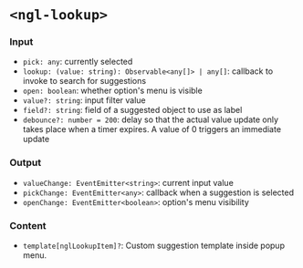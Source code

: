 # `<ngl-lookup>`

### Input

  * `pick: any`: currently selected
  * `lookup: (value: string): Observable<any[]> | any[]`: callback to invoke to search for suggestions
  * `open: boolean`: whether option's menu is visible
  * `value?: string`: input filter value
  * `field?: string`: field of a suggested object to use as label
  * `debounce?: number = 200`:  delay so that the actual value update only takes place when a timer expires. A value of 0 triggers an immediate update

### Output

  * `valueChange: EventEmitter<string>`: current input value
  * `pickChange: EventEmitter<any>`: callback when a suggestion is selected
  * `openChange: EventEmitter<boolean>`: option's menu visibility

### Content

  * `template[nglLookupItem]?`: Custom suggestion template inside popup menu.
